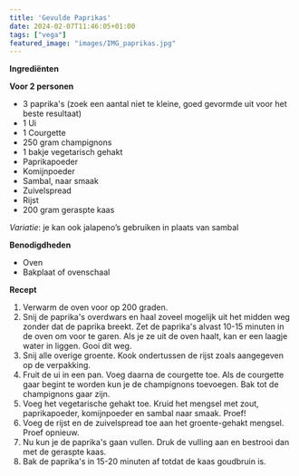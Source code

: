 ```yaml
---
title: 'Gevulde Paprikas'
date: 2024-02-07T11:46:05+01:00
tags: ["vega"]
featured_image: "images/IMG_paprikas.jpg"
---
```


**Ingrediënten**

**Voor 2 personen**
- 3 paprika's (zoek een aantal niet te kleine, goed gevormde uit voor het beste resultaat)
- 1 Ui
- 1 Courgette
- 250 gram champignons
- 1 bakje vegetarisch gehakt
- Paprikapoeder
- Komijnpoeder
- Sambal, naar smaak
- Zuivelspread
- Rijst
- 200 gram geraspte kaas

*Variatie*: je kan ook jalapeno’s gebruiken in plaats van sambal

**Benodigdheden**
- Oven
- Bakplaat of ovenschaal

**Recept**
1. Verwarm de oven voor op 200 graden.
2. Snij de paprika's overdwars en haal zoveel mogelijk uit het midden weg zonder dat de paprika breekt. Zet de paprika's alvast 10-15 minuten in de oven om voor te garen. Als je ze uit de oven haalt, kan er een laagje water in liggen. Gooi dit weg.
3. Snij alle overige groente. Kook ondertussen de rijst zoals aangegeven op de verpakking.
4. Fruit de ui in een pan. Voeg daarna de courgette toe. Als de courgette gaar begint te worden kun je de champignons toevoegen. Bak tot de champignons gaar zijn.
5. Voeg het vegetarische gehakt toe. Kruid het mengsel met zout, paprikapoeder, komijnpoeder en sambal naar smaak. Proef!
6. Voeg de rijst en de zuivelspread toe aan het groente-gehakt mengsel. Proef opnieuw.
7. Nu kun je de paprika's gaan vullen. Druk de vulling aan en bestrooi dan met de geraspte kaas.
8. Bak de paprika's in 15-20 minuten af totdat de kaas goudbruin is.
